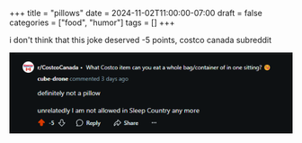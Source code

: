+++
title = "pillows"
date = 2024-11-02T11:00:00-07:00
draft = false
categories = ["food", "humor"]
tags = []
+++

i don't think that this joke deserved -5 points, costco canada subreddit

![](./negative.png)